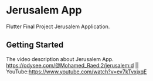 # Jerusalem App

Flutter Final Project Jerusalem Application.

## Getting Started

The video description about Jerusalem App.
https://odysee.com/@Mohamed_Raed:2/jerusalem:d || YouTube:https://www.youtube.com/watch?v=ev7kTvxjxqE
